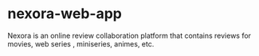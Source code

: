 # nexora-web-app
Nexora is an online review collaboration platform that contains reviews for movies, web series , miniseries, animes, etc.
